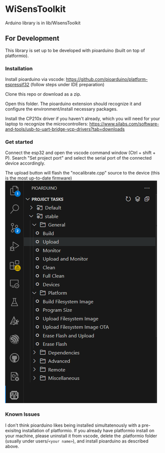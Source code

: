 # WiSensToolkit

Arduino library is in lib/WisensToolkit

## For Development

This library is set up to be developed with pioarduino (built on top of platformio).

### Installation

Install pioarduino via vscode: https://github.com/pioarduino/platform-espressif32 (follow steps under IDE preparation)

Clone this repo or download as a zip.

Open this folder. The pioarduino extension should recognize it and configure the environment/install necessary packages.

Install the CP210x driver if you haven't already, which you will need for your laptop to recognize the microcontrollers: https://www.silabs.com/software-and-tools/usb-to-uart-bridge-vcp-drivers?tab=downloads 

### Get started



Connect the esp32 and open the vscode command window (Ctrl + shift + P). Search "Set project port" and select the serial port of the connected device accordingly.

The upload button will flash the "nocalibrate.cpp" source to the device (this is the most up-to-date firmware)
![upload](upload.png)

### Known Issues

I don't think pioarduino likes being installed simultatenously with a pre-exisitng installation of platformio. If you already have platformio install on your machine, please uninstall it from vscode, delete the .platformio folder (usually under users/`<your name>`), and install pioarduino as described above.
